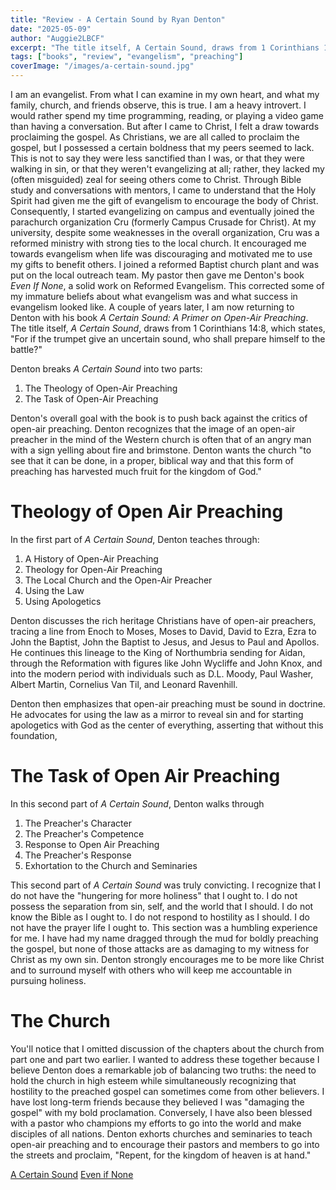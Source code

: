 ```yaml
---
title: "Review - A Certain Sound by Ryan Denton"
date: "2025-05-09"
author: "Auggie2LBCF"
excerpt: "The title itself, A Certain Sound, draws from 1 Corinthians 14:8, which states, \"For if the trumpet give an uncertain sound, who shall prepare himself to the battle?\""
tags: ["books", "review", "evangelism", "preaching"]
coverImage: "/images/a-certain-sound.jpg"
---
```


I am an evangelist. From what I can examine in my own heart, and what my family, church, and friends observe, this is true. I am a heavy introvert. I would rather spend my time programming, reading, or playing a video game than having a conversation. But after I came to Christ, I felt a draw towards proclaiming the gospel. As Christians, we are all called to proclaim the gospel, but I possessed a certain boldness that my peers seemed to lack. This is not to say they were less sanctified than I was, or that they were walking in sin, or that they weren't evangelizing at all; rather, they lacked my (often misguided) zeal for seeing others come to Christ. Through Bible study and conversations with mentors, I came to understand that the Holy Spirit had given me the gift of evangelism to encourage the body of Christ. Consequently, I started evangelizing on campus and eventually joined the parachurch organization Cru (formerly Campus Crusade for Christ). At my university, despite some weaknesses in the overall organization, Cru was a reformed ministry with strong ties to the local church. It encouraged me towards evangelism when life was discouraging and motivated me to use my gifts to benefit others. I joined a reformed Baptist church plant and was put on the local outreach team. My pastor then gave me Denton's book _Even If None_, a solid work on Reformed Evangelism. This corrected some of my immature beliefs about what evangelism was and what success in evangelism looked like. A couple of years later, I am now returning to Denton with his book _A Certain Sound: A Primer on Open-Air Preaching_. The title itself, _A Certain Sound_, draws from 1 Corinthians 14:8, which states, "For if the trumpet give an uncertain sound, who shall prepare himself to the battle?"

Denton breaks _A Certain Sound_ into two parts:
1. The Theology of Open-Air Preaching
2. The Task of Open-Air Preaching

Denton's overall goal with the book is to push back against the critics of open-air preaching. Denton recognizes that the image of an open-air preacher in the mind of the Western church is often that of an angry man with a sign yelling about fire and brimstone. Denton wants the church "to see that it can be done, in a proper, biblical way and that this form of preaching has harvested much fruit for the kingdom of God."

# Theology of Open Air Preaching
In the first part of _A Certain Sound_, Denton teaches through:
1. A History of Open-Air Preaching
2. Theology for Open-Air Preaching
3. The Local Church and the Open-Air Preacher
4. Using the Law
5. Using Apologetics

Denton discusses the rich heritage Christians have of open-air preachers, tracing a line from Enoch to Moses, Moses to David, David to Ezra, Ezra to John the Baptist, John the Baptist to Jesus, and Jesus to Paul and Apollos. He continues this lineage to the King of Northumbria sending for Aidan, through the Reformation with figures like John Wycliffe and John Knox, and into the modern period with individuals such as D.L. Moody, Paul Washer, Albert Martin, Cornelius Van Til, and Leonard Ravenhill.

Denton then emphasizes that open-air preaching must be sound in doctrine. He advocates for using the law as a mirror to reveal sin and for starting apologetics with God as the center of everything, asserting that without this foundation,

# The Task of Open Air Preaching
In this second part of *A Certain Sound*, Denton walks through
1. The Preacher's Character
2. The Preacher's Competence
3. Response to Open Air Preaching
4. The Preacher's Response
5. Exhortation to the Church and Seminaries

This second part of _A Certain Sound_ was truly convicting. I recognize that I do not have the "hungering for more holiness" that I ought to. I do not possess the separation from sin, self, and the world that I should. I do not know the Bible as I ought to. I do not respond to hostility as I should. I do not have the prayer life I ought to. This section was a humbling experience for me. I have had my name dragged through the mud for boldly preaching the gospel, but none of those attacks are as damaging to my witness for Christ as my own sin. Denton strongly encourages me to be more like Christ and to surround myself with others who will keep me accountable in pursuing holiness.
# The Church
You'll notice that I omitted discussion of the chapters about the church from part one and part two earlier. I wanted to address these together because I believe Denton does a remarkable job of balancing two truths: the need to hold the church in high esteem while simultaneously recognizing that hostility to the preached gospel can sometimes come from other believers. I have lost long-term friends because they believed I was "damaging the gospel" with my bold proclamation. Conversely, I have also been blessed with a pastor who champions my efforts to go into the world and make disciples of all nations. Denton exhorts churches and seminaries to teach open-air preaching and to encourage their pastors and members to go into the streets and proclaim, "Repent, for the kingdom of heaven is at hand."


[A Certain Sound](https://heritagebooks.org/products/a-certain-sound-a-primer-on-open-air-preaching-denton-smith.html)
[Even if None](https://www.firstloveministries.org/product/even-if-none-reclaiming-biblical-evangelism/)
